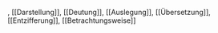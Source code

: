 , [[Darstellung]], [[Deutung]], [[Auslegung]], [[Übersetzung]], [[Entzifferung]], [[Betrachtungsweise]]